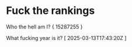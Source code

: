 # Fuck the rankings

Who the hell am I?
{ 15287255 }

What fucking year is it?
[ 2025-03-13T17:43:20Z ]
